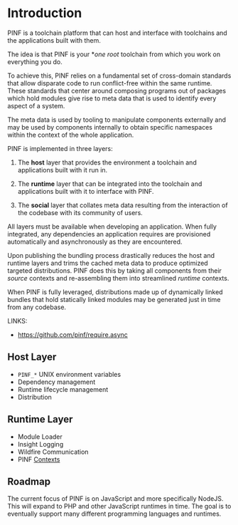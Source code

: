 Introduction
============

PINF is a toolchain platform that can host and interface with toolchains and the applications built with them.

The idea is that PINF is your **one root* toolchain from which you work on everything you do.

To achieve this,
PINF relies on a fundamental set of cross-domain standards that allow disparate code to run conflict-free within the same runtime.
These standards that center around composing programs out of packages which hold modules give rise to meta data that
is used to identify every aspect of a system.

The meta data is used by tooling to manipulate components externally and may be used by components internally
to obtain specific namespaces within the context of the whole application.

PINF is implemented in three layers:

  1) The **host** layer that provides the environment a toolchain and applications built with it run in.

  2) The **runtime** layer that can be integrated into the toolchain and applications built with it to interface with PINF.

  3) The **social** layer that collates meta data resulting from the interaction of the codebase with its community of users.

All layers must be available when developing an application. When fully integrated, any dependencies an application requires
are provisioned automatically and asynchronously as they are encountered.

Upon publishing the bundling process drastically reduces the host and runtime layers and trims the cached meta data
to produce optimized targeted distributions. PINF does this by taking all components from their *source* contexts and
re-assembling them into streamlined *runtime* contexts.

When PINF is fully leveraged, distributions made up of dynamically linked bundles that hold statically linked modules
may be generated just in time from any codebase.

LINKS:

  * https://github.com/pinf/require.async


Host Layer
----------

  * `PINF_*` UNIX environment variables
  * Dependency management
  * Runtime lifecycle management
  * Distribution


Runtime Layer
-------------

  * Module Loader
  * Insight Logging
  * Wildfire Communication
  * PINF [Contexts](./Contexts.md)


Roadmap
-------

The current focus of PINF is on JavaScript and more specifically NodeJS. This will expand
to PHP and other JavaScript runtimes in time. The goal is to eventually support
many different programming languages and runtimes.
